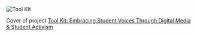 ![Tool Kit](https://raw.github.com/eng470-s23/jamieyanofskydemosight/main/index/coverpage.png)

Cover of project [Tool Kit: Embracing Student Voices Through Digital Media & Student Activism](https://github.com/eng470-s23/jamieyanofskydemosight/main/presentation.md)
